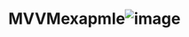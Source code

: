 # MVVMexapmle![image](https://user-images.githubusercontent.com/70679108/178131809-3f0f1ca5-f216-4719-a171-e93b83fcdb7c.png)
